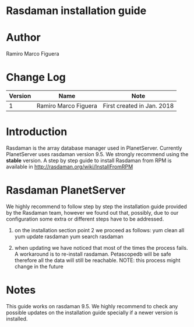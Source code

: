 # Rasdaman installation guide

# Author
Ramiro Marco Figuera

# Change Log

|Version|Name|Note|
|---|---|---|
|1|Ramiro Marco Figuera|First created in Jan. 2018|

# Introduction

Rasdaman is the array database manager used in PlanetServer. Currently PlanetServer uses rasdaman version 9.5. We strongly recommend using the **stable** version. A step by step guide to install Rasdaman from RPM is available in http://rasdaman.org/wiki/InstallFromRPM

# Rasdaman PlanetServer

We highly recommend to follow step by step the installation guide provided by the Rasdaman team, however we found out that, possibly, due to our configuration some extra or different steps have to be addressed.

1. on the installation section point 2 we proceed as follows:
  yum clean all
  yum update rasdaman
  yum search rasdaman

2. when updating we have noticed that most of the times the process fails. A workaround is to re-install rasdaman. Petascopedb will be safe therefore all the data will still be reachable. NOTE: this process might change in the future


# Notes

This guide works on rasdaman 9.5. We highly recommend to check any possible updates on the installation guide specially if a newer version is installed.
